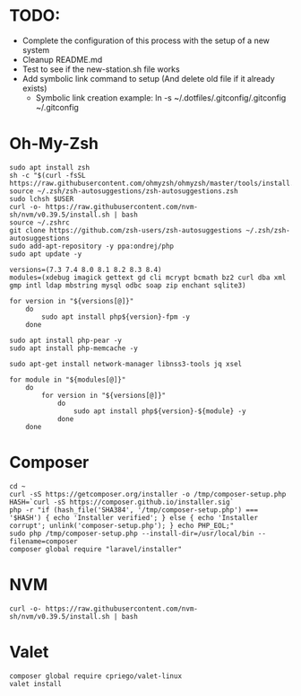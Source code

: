 # TODO:
 - Complete the configuration of this process with the setup of a new system
 - Cleanup README.md
 - Test to see if the new-station.sh file works
 - Add symbolic link command to setup (And delete old file if it already exists)
 	- Symbolic link creation example: ln -s ~/.dotfiles/.gitconfig/.gitconfig ~/.gitconfig

# Oh-My-Zsh
    sudo apt install zsh
    sh -c "$(curl -fsSL https://raw.githubusercontent.com/ohmyzsh/ohmyzsh/master/tools/install.sh)"
    source ~/.zsh/zsh-autosuggestions/zsh-autosuggestions.zsh
    sudo lchsh $USER
    curl -o- https://raw.githubusercontent.com/nvm-sh/nvm/v0.39.5/install.sh | bash
    source ~/.zshrc
    git clone https://github.com/zsh-users/zsh-autosuggestions ~/.zsh/zsh-autosuggestions
    sudo add-apt-repository -y ppa:ondrej/php
    sudo apt update -y

    versions=(7.3 7.4 8.0 8.1 8.2 8.3 8.4)
    modules=(xdebug imagick gettext gd cli mcrypt bcmath bz2 curl dba xml gmp intl ldap mbstring mysql odbc soap zip enchant sqlite3)
    
    for version in "${versions[@]}"
        do
            sudo apt install php${version}-fpm -y
        done

    sudo apt install php-pear -y
    sudo apt install php-memcache -y

    sudo apt-get install network-manager libnss3-tools jq xsel

    for module in "${modules[@]}"
        do
            for version in "${versions[@]}"
                do
                    sudo apt install php${version}-${module} -y
                done
        done

# Composer
    cd ~
    curl -sS https://getcomposer.org/installer -o /tmp/composer-setup.php
    HASH=`curl -sS https://composer.github.io/installer.sig`
    php -r "if (hash_file('SHA384', '/tmp/composer-setup.php') === '$HASH') { echo 'Installer verified'; } else { echo 'Installer corrupt'; unlink('composer-setup.php'); } echo PHP_EOL;"
    sudo php /tmp/composer-setup.php --install-dir=/usr/local/bin --filename=composer
    composer global require "laravel/installer"


# NVM
    curl -o- https://raw.githubusercontent.com/nvm-sh/nvm/v0.39.5/install.sh | bash

# Valet
    composer global require cpriego/valet-linux
    valet install
